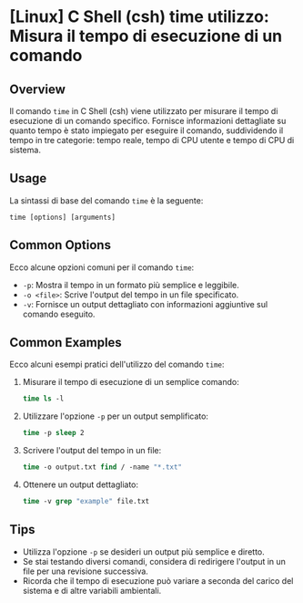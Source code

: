 # [Linux] C Shell (csh) time utilizzo: Misura il tempo di esecuzione di un comando

## Overview
Il comando `time` in C Shell (csh) viene utilizzato per misurare il tempo di esecuzione di un comando specifico. Fornisce informazioni dettagliate su quanto tempo è stato impiegato per eseguire il comando, suddividendo il tempo in tre categorie: tempo reale, tempo di CPU utente e tempo di CPU di sistema.

## Usage
La sintassi di base del comando `time` è la seguente:

```
time [options] [arguments]
```

## Common Options
Ecco alcune opzioni comuni per il comando `time`:

- `-p`: Mostra il tempo in un formato più semplice e leggibile.
- `-o <file>`: Scrive l'output del tempo in un file specificato.
- `-v`: Fornisce un output dettagliato con informazioni aggiuntive sul comando eseguito.

## Common Examples
Ecco alcuni esempi pratici dell'utilizzo del comando `time`:

1. Misurare il tempo di esecuzione di un semplice comando:
   ```csh
   time ls -l
   ```

2. Utilizzare l'opzione `-p` per un output semplificato:
   ```csh
   time -p sleep 2
   ```

3. Scrivere l'output del tempo in un file:
   ```csh
   time -o output.txt find / -name "*.txt"
   ```

4. Ottenere un output dettagliato:
   ```csh
   time -v grep "example" file.txt
   ```

## Tips
- Utilizza l'opzione `-p` se desideri un output più semplice e diretto.
- Se stai testando diversi comandi, considera di redirigere l'output in un file per una revisione successiva.
- Ricorda che il tempo di esecuzione può variare a seconda del carico del sistema e di altre variabili ambientali.